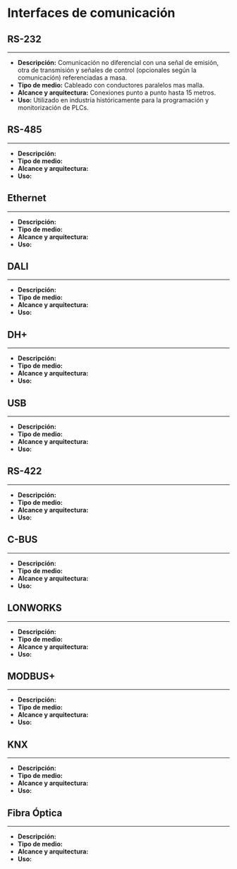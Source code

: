 # Interfaces de comunicación

## RS-232
---
* **Descripción:** Comunicación no diferencial con una señal de emisión, otra de transmisión y señales de control (opcionales según la comunicación) referenciadas a masa.
* **Tipo de medio:** Cableado con conductores paralelos mas malla.
* **Alcance y arquitectura:** Conexiones punto a punto hasta 15 metros.
* **Uso:** Utilizado en industria históricamente para la programación y monitorización de PLCs.

## RS-485
---
* **Descripción:** 
* **Tipo de medio:** 
* **Alcance y arquitectura:**
* **Uso:** 

## Ethernet
---
* **Descripción:** 
* **Tipo de medio:** 
* **Alcance y arquitectura:**
* **Uso:** 

## DALI
---
* **Descripción:** 
* **Tipo de medio:** 
* **Alcance y arquitectura:**
* **Uso:** 

## DH+
---
* **Descripción:** 
* **Tipo de medio:** 
* **Alcance y arquitectura:**
* **Uso:**
 
## USB
---
* **Descripción:** 
* **Tipo de medio:** 
* **Alcance y arquitectura:**
* **Uso:** 

## RS-422
---
* **Descripción:** 
* **Tipo de medio:** 
* **Alcance y arquitectura:**
* **Uso:** 

## C-BUS
---
* **Descripción:** 
* **Tipo de medio:** 
* **Alcance y arquitectura:**
* **Uso:** 

## LONWORKS
---
* **Descripción:** 
* **Tipo de medio:** 
* **Alcance y arquitectura:**
* **Uso:** 

## MODBUS+
---
* **Descripción:** 
* **Tipo de medio:** 
* **Alcance y arquitectura:**
* **Uso:** 

## KNX
---
* **Descripción:** 
* **Tipo de medio:** 
* **Alcance y arquitectura:**
* **Uso:** 

## Fibra Óptica
---
* **Descripción:** 
* **Tipo de medio:** 
* **Alcance y arquitectura:**
* **Uso:** 
